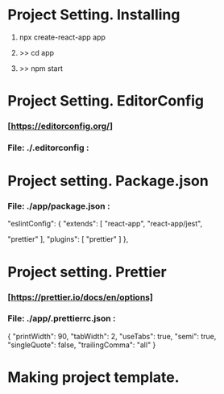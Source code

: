 # Project Setting. Installing

1. npx create-react-app app

2. \>\> cd app

3. \>\> npm start

# Project Setting. EditorConfig

### [https://editorconfig.org/]

### File: ./.editorconfig :

<!--
root = true

[*]
end_of_line = lf
insert_final_newline = true
trim_trailing_whitespace = true
charset = utf-8
indent_style = tab
indent_size = 2
-->

# Project setting. Package.json

### File: ./app/package.json :

"eslintConfig": {
"extends": [
"react-app",
"react-app/jest",

<!-- Install npm i eslint-config-prettier eslint-plugin-prettier prettier -->

"prettier"
],
"plugins": [
"prettier"
]
},

# Project setting. Prettier

### [https://prettier.io/docs/en/options]

### File: ./app/.prettierrc.json :

{
"printWidth": 90,
"tabWidth": 2,
"useTabs": true,
"semi": true,
"singleQuote": false,
"trailingComma": "all"
}

# Making project template.
